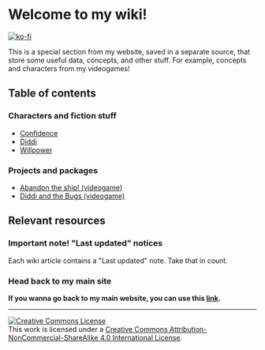 # Welcome to my wiki!

[![ko-fi](https://ko-fi.com/img/githubbutton_sm.svg)](https://ko-fi.com/G2G3AL6D6)

This is a special section from my website, saved in a separate source, that
store some useful data, concepts, and other stuff. For example, concepts
and characters from my videogames!

## Table of contents

<!-- Add the contents here -->
<!-- NOTE: Let's order the contents aphabetically, please! -->

### Characters and fiction stuff

- [Confidence](Confidence)
- [Diddi](Diddi)
- [Willpower](Willpower)

### Projects and packages

<!-- NOTE: Please specify what kind of project is being defined! -->

- [Abandon the ship! (videogame)](Abandon_the_Ship)
- [Diddi and the Bugs (videogame)](Diddi_and_the_Bugs)

<!--
Other categories that doesn't have articles yet:

### People (?)

### Terms and concepts from my projects
-->

## Relevant resources

### Important note! "Last updated" notices

Each wiki article contains a "Last updated" note. Take that in count.

### Head back to my main site

**If you wanna go back to my main website, you can use this [link](..).**

---

<a rel="license" href="http://creativecommons.org/licenses/by-nc-sa/4.0/"><img alt="Creative Commons License" style="border-width:0" src="https://i.creativecommons.org/l/by-nc-sa/4.0/88x31.png" /></a><br />This work is licensed under a <a rel="license" href="http://creativecommons.org/licenses/by-nc-sa/4.0/">Creative Commons Attribution-NonCommercial-ShareAlike 4.0 International License</a>.

